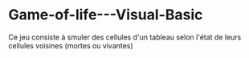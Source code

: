 # Game-of-life---Visual-Basic
Ce jeu consiste à smuler des cellules d'un tableau selon l'état de leurs cellules voisines (mortes ou vivantes)

